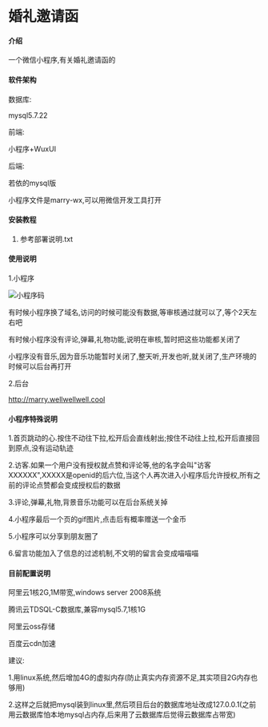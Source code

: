 # 婚礼邀请函

#### 介绍

一个微信小程序,有关婚礼邀请函的

#### 软件架构

数据库:

mysql5.7.22

前端:

小程序+WuxUI

后端:

若依的mysql版

小程序文件是marry-wx,可以用微信开发工具打开

#### 安装教程

1.  参考部署说明.txt

#### 使用说明

1.小程序

![小程序码](https://gitee.com/davidzhe/wedding-invitation-/raw/master/ruoyi-admin/src/main/resources/static/img/gh_3669ad9704ef_258.jpg)

有时候小程序换了域名,访问的时候可能没有数据,等审核通过就可以了,等个2天左右吧

有时候小程序没有评论,弹幕,礼物功能,说明在审核,暂时把这些功能都关闭了

小程序没有音乐,因为音乐功能暂时关闭了,整天听,开发也听,就关闭了,生产环境的时候可以后台再打开

2.后台 

http://marry.wellwellwell.cool


#### 小程序特殊说明

1.首页跳动的心.按住不动往下拉,松开后会直线射出;按住不动往上拉,松开后直接回到原点,没有运动轨迹

2.访客.如果一个用户没有授权就点赞和评论等,他的名字会叫"访客XXXXXX",XXXXX是openid的后六位,当这个人再次进入小程序后允许授权,所有之前的评论点赞都会变成授权后的数据

3.评论,弹幕,礼物,背景音乐功能可以在后台系统关掉

4.小程序最后一个页的gif图片,点击后有概率赠送一个金币

5.小程序可以分享到朋友圈了

6.留言功能加入了信息的过滤机制,不文明的留言会变成喵喵喵

#### 目前配置说明

阿里云1核2G,1M带宽,windows server 2008系统

腾讯云TDSQL-C数据库,兼容mysql5.7,1核1G

阿里云oss存储

百度云cdn加速

建议:

1.用linux系统,然后增加4G的虚拟内存(防止真实内存资源不足,其实项目2G内存也够用)

2.这样之后就把mysql装到linux里,然后项目后台的数据库地址改成127.0.0.1(之前用云数据库怕本地mysql占内存,后来用了云数据库后觉得云数据库占带宽)
